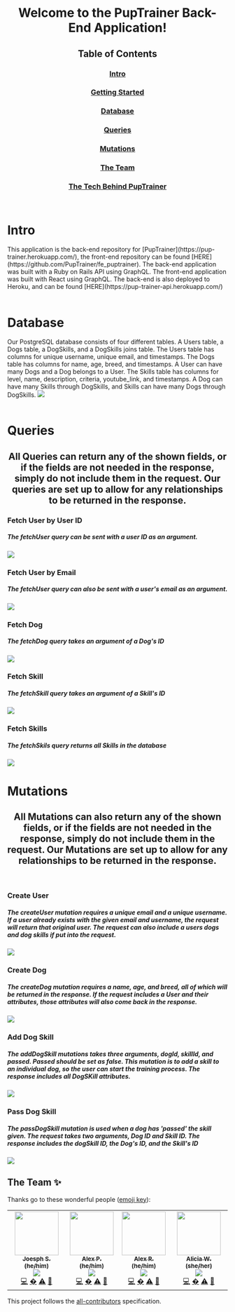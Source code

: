 <div align="center">
<h1> Welcome to the PupTrainer Back-End Application! </h1>

## Table of Contents

### [Intro](#intro)
### [Getting Started](#getting-started)
### [Database](#database)
### [Queries](#queries)
### [Mutations](#mutations)
### [The Team](#the-team)
### [The Tech Behind PupTrainer](#tech-behind-puptrainer)

</div>

<br>


# Intro
 <div align="left">
This application is the back-end repository for [PupTrainer](https://pup-trainer.herokuapp.com/), the front-end repository can be found [HERE](https://github.com/PupTrainer/fe_puptrainer).  The back-end application was built with a Ruby on Rails API using GraphQL.  The front-end application was built with React using GraphQL.  The back-end is also deployed to Heroku, and can be found [HERE](https://pup-trainer-api.herokuapp.com/)
</div>

<br>


# Database
 <div align="left">
Our PostgreSQL database consists of four different tables.  A Users table, a Dogs table, a DogSkills, and a DogSkills joins table.  The Users table has columns for unique username, unique email, and timestamps.  The Dogs table has columns for name, age, breed, and timestamps.  A User can have many Dogs and a Dog belongs to a User.  The Skills table has columns for level, name, description, criteria, youtube_link, and timestamps.  A Dog can have many Skills through DogSkills, and Skills can have many Dogs through DogSkills. 
 
<img src=/db_schema.png /> 
</div>

<br>

# Queries
<div align="center">
 
<h2>All Queries can return any of the shown fields, or if the fields are not needed in the response, simply do not include them in the request.  Our queries are set up to allow for any relationships to be returned in the response.</h2>
 
 </div>

<h3>Fetch User by User ID </h3>
<h5>The fetchUser query can be sent with a user ID as an argument.</h5>
<img src=/1fetchUser(id).png />

<br>


<h3>Fetch User by Email </h3>
<h5>The fetchUser query can also be sent with a user's email as an argument.</h5>
<img src=/fetchUser(email).png />

<br>


<h3>Fetch Dog </h3>
<h5>The fetchDog query takes an argument of a Dog's ID</h5>
<img src=/fetchDog.png />

<br>

<h3>Fetch Skill </h3>
<h5>The fetchSkill query takes an argument of a Skill's ID</h5>
<img src=/fetchSkill.png />

<br>

<h3>Fetch Skills </h3>
<h5>The fetchSkils query returns all Skills in the database</h5>
<img src=/fetchSkills.png />

<br>

# Mutations
<div align="center">
 
<h2>All Mutations can also return any of the shown fields, or if the fields are not needed in the response, simply do not include them in the request.  Our Mutations are set up to allow for any relationships to be returned in the response.</h2>
 
 </div>
 
<br>

<h3>Create User</h3>
<h5>The createUser mutation requires a unique email and a unique username.  If a user already exists with the given email and username, the request will return that original user.  The request can also include a users dogs and dog skills if put into the request.</h5>
<img src=/createUser.png />

<br>

<h3>Create Dog</h3>
<h5>The createDog mutation requires a name, age, and breed, all of which will be returned in the response.  If the request includes a User and their attributes, those attributes will also come back in the response.</h5>
<img src=/createDog.png />

<br>
 
 <h3>Add Dog Skill</h3>
<h5>The addDogSkill mutations takes three arguments, dogId, skillId, and passed.  Passed should be set as false.  This mutation is to add a skill to an individual dog, so the user can start the training process.  The response includes all DogSKill attributes.</h5>
<img src=/addDogSkill.png />

<br>
 
 <h3>Pass Dog Skill</h3>
<h5>The passDogSkill mutation is used when a dog has 'passed' the skill given.  The request takes two arguments, Dog ID and Skill ID.  The response includes the dogSkill ID, the Dog's ID, and the Skill's ID</h5>
<img src=/passDogSkill.png />

<br>

## **The Team ✨**

Thanks go to these wonderful people ([emoji key](https://allcontributors.org/docs/en/emoji-key)):

<!-- ALL-CONTRIBUTORS-LIST:START - Do not remove or modify this section -->
<!-- prettier-ignore-start -->
<!-- markdownlint-disable -->
<table>

  <tr>


   <td align="center"><a href="https://github.com/Josenecal"><img src="https://avatars.githubusercontent.com/u/70451678?v=4" width="100px;" alt=""/><br /><sub><b>Joesph S. (he/him)</b></sub></a><br /><a href="https://www.linkedin.com/in/joseph-senecal-3947a9232/" title ="Linked In"><img src="https://img.shields.io/badge/LinkedIn-0077B5?style=for-the-badge&logo=linkedin&logoColor=white" /></a><br /><a href="https://github.com/PupTrainer/be_puptrainer/commits?author=Josenecal" title="Code">💻</a> <a href="" title="Ideas, Planning, & Feedback">�</a> <a href="" title="Tests">⚠️</a> <a href="https://github.com/PupTrainer/be_puptrainer/pulls?q=is%3Apr+author%3Josenecal" title="Reviewed Pull Requests">👀</a></td>

   <td align="center"><a href="https://github.com/psitosam"><img src="https://avatars.githubusercontent.com/u/95240894?v=4" width="100px;" alt=""/><br /><sub><b>Alex P. (he/him)</b></sub></a><br /><a href="https://www.linkedin.com/in/alex-psitos-5429a1232/" title ="Linked In"><img src="https://img.shields.io/badge/LinkedIn-0077B5?style=for-the-badge&logo=linkedin&logoColor=white" /></a><br /><a href="https://github.com/PupTrainer/be_puptrainer/commits?author=psitosam" title="Code">💻</a> <a href="" title="Ideas, Planning, & Feedback">�</a> <a href="" title="Tests">⚠️</a> <a href="https://github.com/PupTrainer/be_puptrainer/pulls?q=is%3Apr+author%3Apsitosam" title="Reviewed Pull Requests">👀</a></td>

   <td align="center"><a href="https://github.com/alexGrandolph"><img src="https://avatars.githubusercontent.com/u/96802470?v=4" width="100px;" alt=""/><br /><sub><b>Alex R. (he/him)</b></sub></a><br /><a href="https://www.linkedin.com/in/alexgrandolph/" title ="Linked In"><img src="https://img.shields.io/badge/LinkedIn-0077B5?style=for-the-badge&logo=linkedin&logoColor=white" /></a><br /><a href="https://github.com/PupTrainer/be_puptrainer/commits?author=alexGrandolph" title="Code">💻</a> <a href="" title="Ideas, Planning, & Feedback">�</a> <a href="" title="Tests">⚠️</a> <a href="https://github.com/PupTrainer/be_puptrainer/pulls?q=is%3Apr+author%3AalexGrandolph" title="Reviewed Pull Requests">👀</a></td>


   <td align="center"><a href="https://github.com/AliciaWatt"><img src="https://avatars.githubusercontent.com/u/81201783?v=4" width="100px;" alt=""/><br /><sub><b>Alicia W. (she/her)</b></sub></a><br /><a href="https://www.linkedin.com/in/alicia-watt-3bb815225/" title ="Linked In"><img src="https://img.shields.io/badge/LinkedIn-0077B5?style=for-the-badge&logo=linkedin&logoColor=white" /></a><br /><a href="https://github.com/PupTrainer/be_puptrainer/commits?author=AliciaWatt" title="Code">💻</a> <a href="" title="Ideas, Planning, & Feedback">�</a> <a href="" title="Tests">⚠️</a> <a href="https://github.com/PupTrainer/be_puptrainer/pulls?q=is%3Apr+author%3AAliciaWatt" title="Reviewed Pull Requests">👀</a></td>
  </tr>
</table>

<!-- markdownlint-restore -->
<!-- prettier-ignore-end -->

<!-- ALL-CONTRIBUTORS-LIST:END -->

This project follows the [all-contributors](https://github.com/all-contributors/all-contributors) specification.
<!--
 
 
 
 
 
 
 

